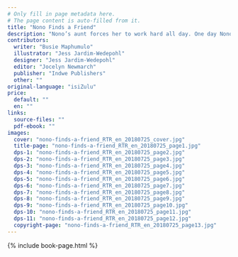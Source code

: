 ```yaml
---
# Only fill in page metadata here.
# The page content is auto-filled from it.
title: "Nono Finds a Friend"
description: "Nono’s aunt forces her to work hard all day. One day Nono finds a tiny girl who promises to help her."
contributors:
  writer: "Busie Maphumulo"
  illustrator: "Jess Jardim-Wedepohl"
  designer: "Jess Jardim-Wedepohl"
  editor: "Jocelyn Newmarch"
  publisher: "Indwe Publishers"
  other: ""
original-language: "isiZulu"
price:
  default: ""
  en: ""
links:
  source-files: ""
  pdf-ebook: ""
images:
  cover: "nono-finds-a-friend_RTR_en_20180725_cover.jpg"
  title-page: "nono-finds-a-friend_RTR_en_20180725_page1.jpg"
  dps-1: "nono-finds-a-friend_RTR_en_20180725_page2.jpg"
  dps-2: "nono-finds-a-friend_RTR_en_20180725_page3.jpg"
  dps-3: "nono-finds-a-friend_RTR_en_20180725_page4.jpg"
  dps-4: "nono-finds-a-friend_RTR_en_20180725_page5.jpg"
  dps-5: "nono-finds-a-friend_RTR_en_20180725_page6.jpg"
  dps-6: "nono-finds-a-friend_RTR_en_20180725_page7.jpg"
  dps-7: "nono-finds-a-friend_RTR_en_20180725_page8.jpg"
  dps-8: "nono-finds-a-friend_RTR_en_20180725_page9.jpg"
  dps-9: "nono-finds-a-friend_RTR_en_20180725_page10.jpg"
  dps-10: "nono-finds-a-friend_RTR_en_20180725_page11.jpg"
  dps-11: "nono-finds-a-friend_RTR_en_20180725_page12.jpg"
  copyright-page: "nono-finds-a-friend_RTR_en_20180725_page13.jpg"
---
```


{% include book-page.html %}



